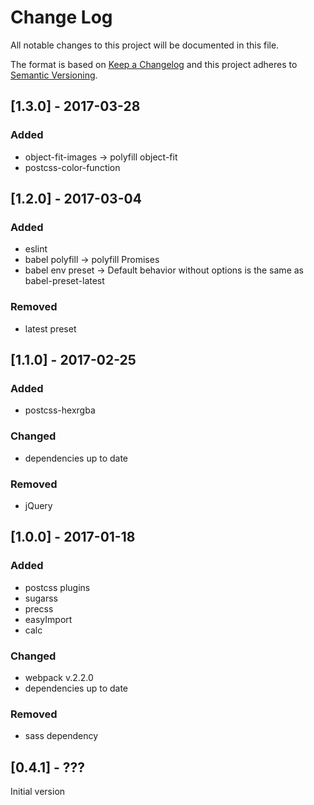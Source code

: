 # Change Log
All notable changes to this project will be documented in this file.

The format is based on [Keep a Changelog](http://keepachangelog.com/) 
and this project adheres to [Semantic Versioning](http://semver.org/).

## [1.3.0] - 2017-03-28
### Added
- object-fit-images -> polyfill object-fit
- postcss-color-function

## [1.2.0] - 2017-03-04
### Added
- eslint
- babel polyfill -> polyfill Promises
- babel env preset -> Default behavior without options is the same as babel-preset-latest

### Removed
- latest preset

## [1.1.0] - 2017-02-25
### Added
- postcss-hexrgba

### Changed
- dependencies up to date

### Removed
- jQuery

## [1.0.0] - 2017-01-18
### Added
- postcss plugins
- sugarss
- precss
- easyImport
- calc

### Changed
- webpack v.2.2.0
- dependencies up to date

### Removed
- sass dependency

## [0.4.1] - ???
Initial version
